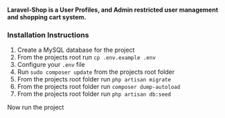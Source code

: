 #### Laravel-Shop is a User Profiles, and Admin restricted user management and shopping cart system.


### Installation Instructions
1. Create a MySQL database for the project
2. From the projects root run `cp .env.example .env`
3. Configure your `.env` file
4. Run `sudo composer update` from the projects root folder
5. From the projects root folder run `php artisan migrate`
6. From the projects root folder run `composer dump-autoload`
7. From the projects root folder run `php artisan db:seed`

Now run the project